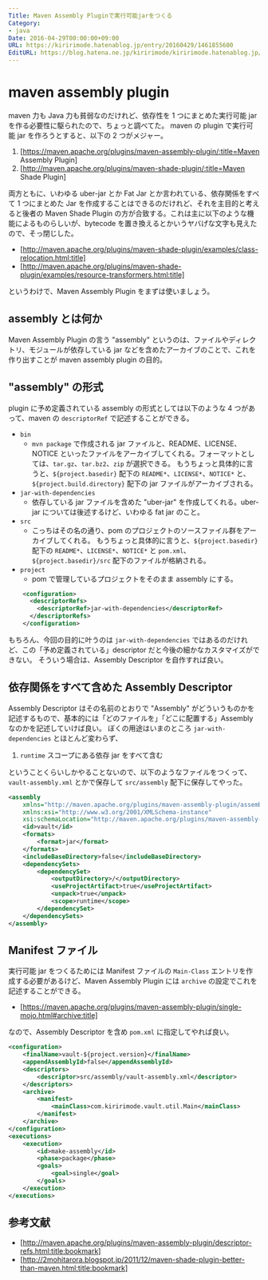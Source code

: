 ```yaml
---
Title: Maven Assembly Pluginで実行可能jarをつくる
Category:
- java
Date: 2016-04-29T00:00:00+09:00
URL: https://kiririmode.hatenablog.jp/entry/20160429/1461855600
EditURL: https://blog.hatena.ne.jp/kiririmode/kiririmode.hatenablog.jp/atom/entry/6653812171393773473
---
```


# maven assembly plugin

maven 力も Java 力も貧弱なのだけれど、依存性を 1 つにまとめた実行可能 jar を作る必要性に駆られたので、ちょっと調べてた。
maven の plugin で実行可能 jar を作ろうとすると、以下の 2 つがメジャー。

1. [https://maven.apache.org/plugins/maven-assembly-plugin/:title=Maven Assembly Plugin]
2. [http://maven.apache.org/plugins/maven-shade-plugin/:title=Maven Shade Plugin]

両方ともに、いわゆる uber-jar とか Fat Jar とか言われている、依存関係をすべて 1 つにまとめた Jar を作成することはできるのだけれど、それを主目的と考えると後者の Maven Shade Plugin の方が合致する。これは主に以下のような機能によるものらしいが、bytecode を置き換えるとかいうヤバげな文字も見えたので、そっ閉じした。

- [http://maven.apache.org/plugins/maven-shade-plugin/examples/class-relocation.html:title]
- [http://maven.apache.org/plugins/maven-shade-plugin/examples/resource-transformers.html:title]

というわけで、Maven Assembly Plugin をまずは使いましょう。

## assembly とは何か

Maven Assembly Plugin の言う "assembly" というのは、ファイルやディレクトリ、モジュールが依存している jar などを含めたアーカイブのことで、これを作り出すことが maven assembly plugin の目的。

## "assembly" の形式

plugin に予め定義されている assembly の形式としては以下のような 4 つがあって、maven の `descriptorRef` で記述することができる。

- `bin`
    - `mvn package` で作成される jar ファイルと、README、LICENSE、NOTICE といったファイルをアーカイブしてくれる。フォーマットとしては、`tar.gz`、`tar.bz2`、`zip` が選択できる。
      もうちょっと具体的に言うと、`${project.basedir}` 配下の `README*`、`LICENSE*`、`NOTICE*` と、`${project.build.directory}` 配下の jar ファイルがアーカイブされる。
- `jar-with-dependencies`
    - 依存している jar ファイルを含めた "uber-jar" を作成してくれる。uber-jar については後述するけど、いわゆる fat jar のこと。
- `src`
    - こっちはその名の通り、pom のプロジェクトのソースファイル群をアーカイブしてくれる。
      もうちょっと具体的に言うと、`${project.basedir}` 配下の `README*`、`LICENSE*`、`NOTICE*` と `pom.xml`、`${project.basedir}/src` 配下のファイルが格納される。
- `project`
    - pom で管理しているプロジェクトをそのまま assembly にする。


```xml
    <configuration>
      <descriptorRefs>
        <descriptorRef>jar-with-dependencies</descriptorRef>
      </descriptorRefs>
    </configuration>
```

もちろん、今回の目的に叶うのは `jar-with-dependencies` ではあるのだけれど、この「予め定義されている」descriptor だと今後の細かなカスタマイズができない。
そういう場合は、Assembly Descriptor を自作すれば良い。

## 依存関係をすべて含めた Assembly Descriptor

Assembly Descriptor はその名前のとおりで "Assembly" がどういうものかを記述するもので、基本的には「どのファイルを」「どこに配置する」Assembly なのかを記述していけば良い。
ぼくの用途はいまのところ `jar-with-dependencies` とほとんど変わらず、

1. `runtime` スコープにある依存 jar をすべて含む

ということくらいしかやることないので、以下のようなファイルをつくって、`vault-assembly.xml` とかで保存して `src/assembly` 配下に保存してやった。

```xml
<assembly
	xmlns="http://maven.apache.org/plugins/maven-assembly-plugin/assembly/1.1.3"
	xmlns:xsi="http://www.w3.org/2001/XMLSchema-instance"
	xsi:schemaLocation="http://maven.apache.org/plugins/maven-assembly-plugin/assembly/1.1.3 http://maven.apache.org/xsd/assembly-1.1.3.xsd">
	<id>vault</id>
	<formats>
		<format>jar</format>
	</formats>
	<includeBaseDirectory>false</includeBaseDirectory>
	<dependencySets>
		<dependencySet>
			<outputDirectory>/</outputDirectory>
			<useProjectArtifact>true</useProjectArtifact>
			<unpack>true</unpack>
			<scope>runtime</scope>
		</dependencySet>
	</dependencySets>
</assembly>
```

## Manifest ファイル

実行可能 jar をつくるためには Manifest ファイルの `Main-Class` エントリを作成する必要があるけど、Maven Assembly Plugin には `archive` の設定でこれを記述することができる。

- [https://maven.apache.org/plugins/maven-assembly-plugin/single-mojo.html#archive:title]

なので、Assembly Descriptor を含め `pom.xml` に指定してやれば良い。

```xml
<configuration>
	<finalName>vault-${project.version}</finalName>
	<appendAssemblyId>false</appendAssemblyId>
	<descriptors>
		<descriptor>src/assembly/vault-assembly.xml</descriptor>
	</descriptors>
	<archive>
		<manifest>
			<mainClass>com.kiririmode.vault.util.Main</mainClass>
		</manifest>
	</archive>
</configuration>
<executions>
	<execution>
		<id>make-assembly</id>
		<phase>package</phase>
		<goals>
			<goal>single</goal>
		</goals>
	</execution>
</executions>
```

##

## 参考文献
- [http://maven.apache.org/plugins/maven-assembly-plugin/descriptor-refs.html:title:bookmark]
- [http://2mohitarora.blogspot.jp/2011/12/maven-shade-plugin-better-than-maven.html:title:bookmark]
